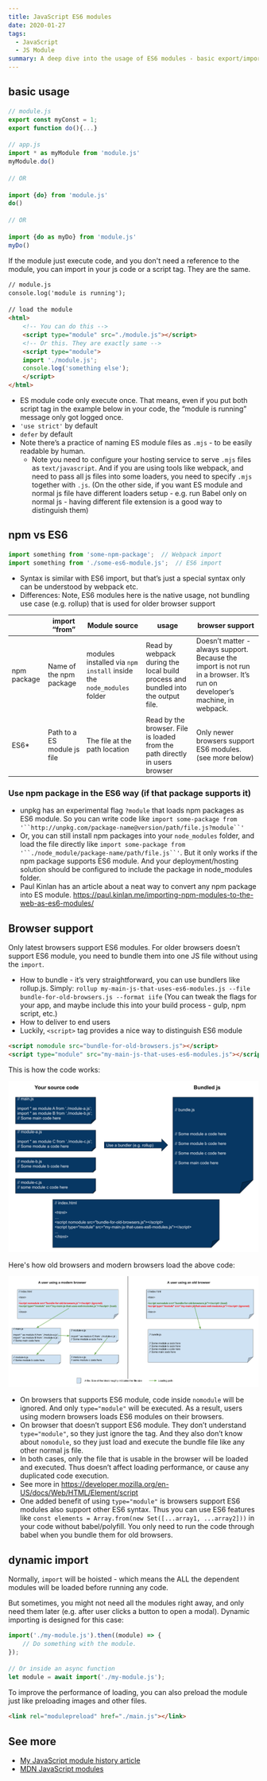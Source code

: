 ```yaml
---
title: JavaScript ES6 modules
date: 2020-01-27
tags:
  - JavaScript
  - JS Module
summary: A deep dive into the usage of ES6 modules - basic export/import, npm packages vs. ES6 modules, build process for browser support, and more.
---
```


## basic usage
```js
// module.js
export const myConst = 1;
export function do(){...}

// app.js
import * as myModule from 'module.js'
myModule.do()

// OR

import {do} from 'module.js'
do()

// OR

import {do as myDo} from 'module.js'
myDo()
```

If the module just execute code, and you don't need a reference to the module, you can import in your js code or a script tag. They are the same.

```html
// module.js
console.log('module is running');

// load the module
<html>
    <!-- You can do this -->
    <script type="module" src="./module.js"></script>
    <!-- Or this. They are exactly same -->
    <script type="module">
    import './module.js';
    console.log('something else');
    </script>
</html>
```

- ES module code only execute once. That means, even if you put both script tag in the example below in your code, the “module is running” message only got logged once.
- `'use strict'` by default
- `defer` by default
- Note there’s a practice of naming ES module files as `.mjs` - to be easily readable by human.
    - Note you need to configure your hosting service to serve `.mjs` files as `text/javascript`. And if you are using tools like webpack, and need to pass all js files into some loaders, you need to specify `.mjs` together with `.js`. (On the other side, if you want ES module and normal js file have different loaders setup - e.g. run Babel only on normal js - having different file extension is a good way to distinguish them)

## npm vs ES6

```js
import something from 'some-npm-package';  // Webpack import
import something from './some-es6-module.js';  // ES6 import
```

- Syntax is similar with ES6 import, but that’s just a special syntax only can be understood by webpack etc.
- Differences: Note, ES6 modules here is the native usage, not bundling use case (e.g. rollup) that is used for older browser support

|             | import “from”               | Module source                                                        | usage                                                                            | browser support                                                                                                           |
| ----------- | --------------------------- | -------------------------------------------------------------------- | -------------------------------------------------------------------------------- | ------------------------------------------------------------------------------------------------------------------------- |
| npm package | Name of the npm package     | modules installed via `npm install` inside the `node_modules` folder | Read by webpack during the local build process and bundled into the output file. | Doesn’t matter - always support. Because the import is not run in a browser. It’s run on developer’s machine, in webpack. |
| ES6*        | Path to a ES module js file | The file at the path location                                        | Read by the browser. File is loaded from the path directly in users browser      | Only newer browsers support ES6 modules. (see more below)                                                                 |

### Use npm package in the ES6 way (if that package supports it)

- unpkg has an experimental flag `?module` that loads npm packages as ES6 module. So you can write code like `import some-package from` `'``http://unpkg.com/package-name@version/path/file.js?module``'`
- Or, you can still install npm packages into your `node_modules` folder, and load the file directly like `import some-package from` `'``./node_module/package-name/path/file.js``'`. But it only works if the npm package supports ES6 module. And your deployment/hosting solution should be configured to include the package in node_modules folder.
- Paul Kinlan has an article about a neat way to convert any npm package into ES module. https://paul.kinlan.me/importing-npm-modules-to-the-web-as-es6-modules/

## Browser support

Only latest browsers support ES6 modules.
For older browsers doesn’t support ES6 module, you need to bundle them into one JS file without using the `import`. 

- How to bundle - it’s very straightforward, you can use bundlers like rollup.js. Simply: `rollup my-main-js-that-uses-es6-modules.js --file bundle-for-old-browsers.js --format iife` (You can tweak the flags for your app, and maybe include this into your build process - gulp, npm script, etc.)
- How to deliver to end users
- Luckily, `<script>` tag provides a nice way to distinguish ES6 module

```html
<script nomodule src="bundle-for-old-browsers.js"></script>
<script type="module" src="my-main-js-that-uses-es6-modules.js"></script>
```

This is how the code works:

![Code garph](../_assets/es6-modules-code-graph.png)

Here's how old browsers and modern browsers load the above code:

![browser comparison](../_assets/es6-modules-browser-comparison.png)

- On browsers that supports ES6 module, code inside `nomodule` will be ignored. And only `type="module"` will be executed. As a result, users using modern browsers loads ES6 modules on their browsers.
- On browser that doesn’t support ES6 module. They don’t understand `type="module"`, so they just ignore the tag. And they also don’t know about `nomodule`, so they just load and execute the bundle file like any other normal js file.
- In both cases, only the file that is usable in the browser will be loaded and executed. Thus doesn’t affect loading performance, or cause any duplicated code execution.
- See more in https://developer.mozilla.org/en-US/docs/Web/HTML/Element/script
- One added benefit of using `type="module"` is browsers support ES6 modules also support other ES6 syntax. Thus you can use ES6 features like `const elements = Array.from(new Set([...array1, ...array2]))` in your code without babel/polyfill. You only need to run the code through babel when you bundle them for old browsers.

## dynamic import

Normally, `import` will be hoisted - which means the ALL the dependent modules will be loaded before running any code.

But sometimes, you might not need all the modules right away, and only need them later (e.g. after user clicks a button to open a modal). Dynamic importing is designed for this case:

```js
import('./my-module.js').then((module) => {
    // Do something with the module.
});

// Or inside an async function
let module = await import('./my-module.js');
```

To improve the performance of loading, you can also preload the module just like preloading images and other files.

```html
<link rel="modulepreload" href="./main.js"></link>
```

## See more

- [My JavaScript module history article](../../25/js-module-history)
- [MDN JavaScript modules](https://developer.mozilla.org/en-US/docs/Web/JavaScript/Guide/Modules)
